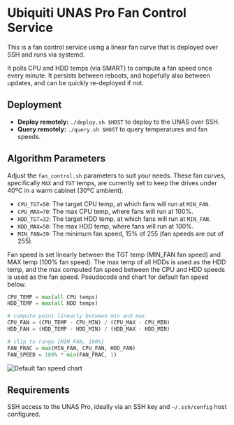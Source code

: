 # Ubiquiti UNAS Pro Fan Control Service

This is a fan control service using a linear fan curve that is deployed over SSH and runs via systemd.

It polls CPU and HDD temps (via SMART) to compute a fan speed once every minute. It persists between reboots, and hopefully also between updates, and can be quickly re-deployed if not.

## Deployment

- **Deploy remotely:** `./deploy.sh $HOST` to deploy to the UNAS over SSH.
- **Query remotely:** `./query.sh $HOST` to query temperatures and fan speeds.

## Algorithm Parameters

Adjust the `fan_control.sh` parameters to suit your needs. These fan curves, specifically `MAX` and `TGT` temps, are currently set to keep the drives under 40ºC in a warm cabinet (30ºC ambient).

- `CPU_TGT=50`: The target CPU temp, at which fans will run at `MIN_FAN`.
- `CPU_MAX=70`: The max CPU temp, where fans will run at 100%.
- `HDD_TGT=32`: The target HDD temp, at which fans will run at `MIN_FAN`.
- `HDD_MAX=50`: The max HDD temp, where fans will run at 100%.
- `MIN_FAN=39`: The minimum fan speed, 15% of 255 (fan speeds are out of 255).

Fan speed is set linearly between the TGT temp (MIN_FAN fan speed) and MAX temp (100% fan speed). The max temp of all HDDs is used as the HDD temp, and the max computed fan speed between the CPU and HDD speeds is used as the fan speed. Pseudocode and chart for default fan speed below.

```python
CPU_TEMP = max(all CPU temps)
HDD_TEMP = max(all HDD temps)

# compute point linearly between min and max
CPU_FAN = (CPU_TEMP - CPU_MIN) / (CPU_MAX - CPU_MIN)
HDD_FAN = (HDD_TEMP - HDD_MIN) / (HDD_MAX - HDD_MIN)

# clip to range [MIN_FAN, 100%]
FAN_FRAC = max(MIN_FAN, CPU_FAN, HDD_FAN)
FAN_SPEED = 100% * min(FAN_FRAC, 1)
```

![Default fan speed chart](https://github.com/hoxxep/UNAS-Pro-fan-control/blob/main/CHART.png?raw=true)

## Requirements

SSH access to the UNAS Pro, ideally via an SSH key and `~/.ssh/config` host configured.
